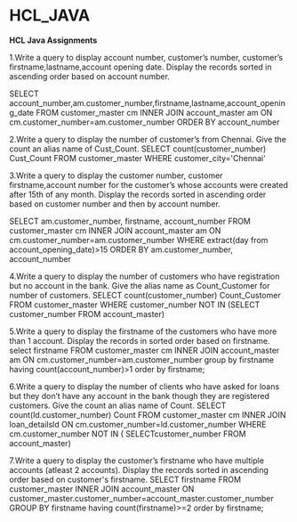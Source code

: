 # HCL_JAVA

**HCL Java Assignments**

1.Write a query to display account number, customer’s number, customer’s firstname,lastname,account opening date.
Display the records sorted in ascending order based on account number.

SELECT account_number,am.customer_number,firstname,lastname,account_opening_date
FROM customer_master cm INNER JOIN account_master am
ON cm.customer_number=am.customer_number
ORDER BY account_number

2.Write a query to display the number of customer’s from Chennai. Give the count an alias name of Cust_Count.
SELECT count(customer_number) Cust_Count
FROM customer_master
WHERE customer_city='Chennai'

3.Write a query to display  the customer number, customer firstname,account number for the customer’s whose accounts were created after 15th of any month.
Display the records sorted in ascending order based on customer number and then by account number.

SELECT  am.customer_number, firstname, account_number
FROM customer_master cm INNER JOIN account_master am
ON cm.customer_number=am.customer_number
WHERE extract(day from account_opening_date)>15
ORDER BY am.customer_number, account_number 

4.Write a query to display the number of customers who have registration but no account in the bank.
Give the alias name as Count_Customer for number of customers.
SELECT count(customer_number) Count_Customer
FROM customer_master
WHERE customer_number NOT IN (SELECT customer_number FROM account_master)

5.Write  a query to display the firstname of the customers who have more than 1 account. Display the records in sorted order based on firstname.
select firstname
FROM customer_master cm INNER JOIN account_master am ON cm.customer_number=am.customer_number group by firstname having count(account_number)>1 order by firstname;

6.Write a query to display the number of clients who have asked for loans but they don’t have any account in the bank though they are registered customers. Give the count an alias name of Count.
SELECT count(ld.customer_number) Count
FROM customer_master cm INNER JOIN loan_detailsld
ON  cm.customer_number=ld.customer_number
WHERE cm.customer_number NOT IN ( SELECTcustomer_number FROM account_master) 

7.Write a query to display the customer’s firstname who have multiple accounts (atleast  2 accounts).  Display the records sorted in ascending order based on customer's firstname.
SELECT firstname
FROM customer_master INNER JOIN account_master
ON customer_master.customer_number=account_master.customer_number GROUP BY firstname
having count(firstname)>=2 order by firstname; 


